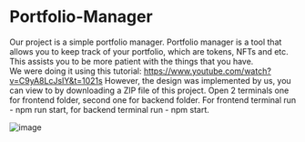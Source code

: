# Portfolio-Manager

Our project is a simple portfolio manager. Portfolio manager is a tool that allows you to keep track of your portfolio, which are tokens, NFTs and etc. This assists you to be more patient with the things that you have.  
We were doing it using this tutorial: https://www.youtube.com/watch?v=C9yA8LcJsIY&t=1021s 
However, the design was implemented by us, you can view to by downloading a ZIP file of this project. Open 2 terminals one for frontend folder, second one for backend folder. For frontend terminal run - npm run start, for backend terminal run - npm start.

![image](https://user-images.githubusercontent.com/91004927/200185808-e7d941a7-1cc1-4381-b2fd-9734709a602e.png)
